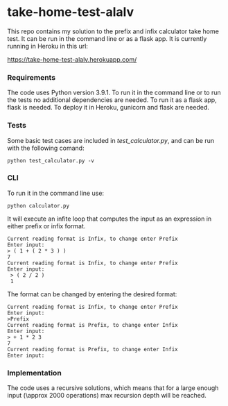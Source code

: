 # take-home-test-alalv

This repo contains my solution to the prefix and infix calculator take home test. It can be run in the command line or as a flask app.
It is currently running in Heroku in this url:

https://take-home-test-alalv.herokuapp.com/

### Requirements

The code uses Python version 3.9.1.
To run it in the command line or to run the tests no additional dependencies are needed.
To run it as a flask app, flask is needed.
To deploy it in Heroku, gunicorn and flask are needed.

### Tests

Some basic test cases are included in *test_calculator.py*, and can be run with the following comand:

```
python test_calculator.py -v
```

### CLI

To run it in the command line use:

```
python calculator.py
```
It will execute an infite loop that computes the input as an expression in either prefix or infix format.
```
Current reading format is Infix, to change enter Prefix
Enter input:
> ( 1 + ( 2 * 3 ) )
7
Current reading format is Infix, to change enter Prefix
Enter input:
 > ( 2 / 2 )
 1
 ```
 The format can be changed by entering the desired format:
 ```
 Current reading format is Infix, to change enter Prefix
Enter input:
>Prefix
Current reading format is Prefix, to change enter Infix
Enter input:
> + 1 * 2 3
7
Current reading format is Prefix, to change enter Infix
Enter input:
```

### Implementation

The code uses a recursive solutions, which means that for a large enough input (\approx 2000 operations) max recursion depth will be reached. 
